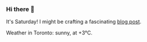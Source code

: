 ### Hi there :wave:

It's Saturday! I might be crafting a fascinating [blog post](https://benjaminwuethrich.dev).

Weather in Toronto: sunny, at +3°C.
